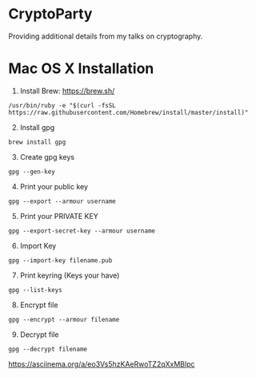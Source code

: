 # CryptoParty
Providing additional details from my talks on cryptography.

# Mac OS X Installation

1. Install Brew: https://brew.sh/
```
/usr/bin/ruby -e "$(curl -fsSL https://raw.githubusercontent.com/Homebrew/install/master/install)"
```

2. Install gpg
```
brew install gpg
```

3. Create gpg keys
```
gpg --gen-key
```

4. Print your public key
```
gpg --export --armour username
```

5. Print your PRIVATE KEY
```
gpg --export-secret-key --armour username
```

6. Import Key
```
gpg --import-key filename.pub
```

7. Print keyring (Keys your have)
```
gpg --list-keys
```

8. Encrypt file
```
gpg --encrypt --armour filename
```
9. Decrypt file
```
gpg --decrypt filename
```

https://asciinema.org/a/eo3Vs5hzKAeRwoTZ2qXxMBlpc
